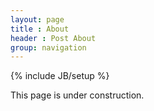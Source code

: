 ```yaml
---
layout: page
title : About
header : Post About
group: navigation
---
```

{% include JB/setup %}

This page is under construction.
